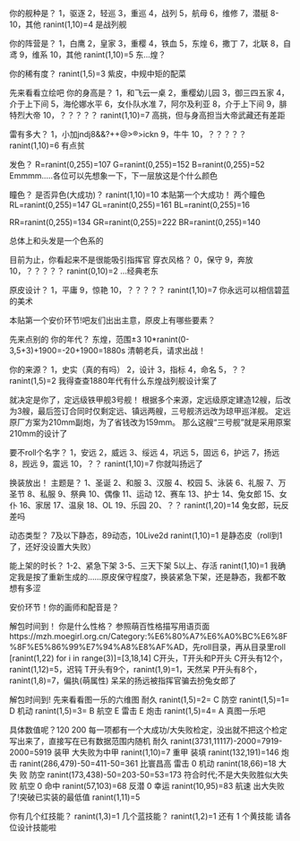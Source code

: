 你的舰种是？
1，驱逐
2，轻巡
3，重巡
4，战列
5，航母
6，维修
7，潜艇
8-10，其他
ranint(1,10)=4
是战列舰

你的阵营是？
1，白鹰
2，皇家
3，重樱
4，铁血
5，东煌
6，撒丁
7，北联
8，自鸢
9，维系
10，其他
ranint(1,10)=5
东...煌？

你的稀有度？
ranint(1,5)=3
紫皮，中规中矩的配菜

先来看看立绘吧
你的身高是？
1，和飞云一桌
2，重樱幼儿园
3，御三四五家
4，介于上下间
5，海伦娜水平
6，女仆队水准
7，阿尔及利亚
8，介于上下间
9，腓特烈大帝
10，？？？？？
ranint(1,10)=7
高挑，但与身高担当大帝武藏还有差距

雷有多大？
1，小加jndj8&&?++@>®>ickn
9，牛牛
10，？？？？？
ranint(1,10)=6
有点贫

发色？
R=ranint(0,255)=107
G=ranint(0,255)=152
B=ranint(0,255)=52
Emmmm.....各位可以先想象一下，下一层放这是个什么颜色

瞳色？
是否异色(大成功)？
ranint(1,10)=10
本贴第一个大成功！
两个瞳色
RL=ranint(0,255)=147
GL=ranint(0,255)=161
BL=ranint(0,255)=16

RR=ranint(0,255)=134
GR=ranint(0,255)=222
BR=ranint(0,255)=140

总体上和头发是一个色系的

目前为止，你看起来不是很能吸引指挥官
穿衣风格？
0，保守
9，奔放
10，？？？？？
ranint(0,10)=2
...经典老东

原皮设计？
1，平庸
9，惊艳
10，？？？？？
ranint(1,10)=7
你永远可以相信碧蓝的美术

本贴第一个安价环节!吧友们出出主意，原皮上有哪些要素？

先来点别的
你的年代？
东煌，范围±3
10*ranint(0-3,5+3)+1900=-20+1900=1880s
清朝老兵，请求出战！

你的来源？
1，史实（真的有吗）
2，设计
3，指标
4，命名
5，？？
ranint(1,5)=2
我得查查1880年代有什么东煌战列舰设计案了

就决定是你了，定远级铁甲舰3号舰！
根据多个来源，定远级原定建造12艘，后改为3艘，最后签订合同时仅剩定远、镇远两艘，三号舰济远改为琼甲巡洋舰。
定远原厂方案为210mm副炮，为了省钱改为159mm。
那么这艘“三号舰”就是采用原案210mm的设计了

要不roll个名字？
1，安远
2，威远
3、绥远
4，巩远
5，固远
6，护远
7，扬远
8，觊远
9，震远
10，？？
ranint(1,10)=7
你就叫扬远了

换装放出！
主题是？
1、圣诞
2、和服
3、汉服
4、校园
5、泳装
6、礼服
7、万圣节
8、私服
9、祭典
10、偶像
11、运动
12、赛车
13、护士
14、兔女郎
15、女仆
16、家居
17、温泉
18、OL
19、乐园
20、？？
ranint(1,20)=14
兔女郎，玩反差吗

动态类型？
7及以下静态，89动态，10Live2d
ranint(1,10)=1
是静态皮（roll到1了，还好没设置大失败）

能上架的时长？
1-2、紧急下架
3-5、三天下架
5以上、存活
ranint(1,10)=1
我确定我是按了重新生成的……原皮保守程度7，换装紧急下架，还是静态，我都不敢想有多涩

安价环节！你的画师和配音是？

解包时间到！
你是什么性格？
参照萌百性格描写用语页面https://mzh.moegirl.org.cn/Category:%E6%80%A7%E6%A0%BC%E6%8F%8F%E5%86%99%E7%94%A8%E8%AF%AD，先roll目录，再从目录里roll
[ranint(1,22) for i in range(3)]=[3,18,14]
C开头，T开头和P开头
C开头有12个，ranint(1,12)=5，迟钝
T开头有9个，ranint(1,9)=1，天然呆
P开头有8个，ranint(1,8)=7，偏执(萌属性)
呆呆的扬远被指挥官骗去扮兔女郎了

解包时间到!
先来看看图一乐的六维图
耐久 ranint(1,5)=2= C
防空 ranint(1,5)=1= D
机动 ranint(1,5)=3= B
航空 E
雷击 E
炮击 ranint(1,5)=4= A
真图一乐吧

具体数值呢？120 200
每一项都有一个大成功/大失败检定，没出就不把这个检定写出来了，直接写在已有数据范围内随机
耐久  ranint(3731,11117)-2000=7919-2000=5919
装甲 大失败为中甲 ranint(1,10)=7 重甲
装填 ranint(132,191)=146
炮击 ranint(286,479)-50=411-50=361
比寰昌高
雷击 0
机动 ranint(18,66)=18
大 失 败
防空 ranint(173,438)-50=203-50=53=173
符合时代;不是大失败胜似大失败
航空 0
命中 ranint(57,103)=68
反潜 0
幸运 ranint(10,95)=83
航速 
出大失败了!突破已实装的最低值
ranint(1,11)=5

你有几个红技能？
ranint(1,3)=1
几个蓝技能？
ranint(1,2)=1
还有 1 个黄技能
请各位设计技能啦